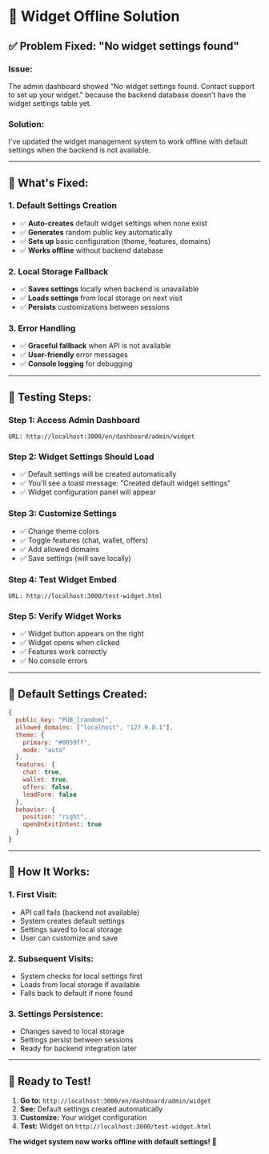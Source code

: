 # 🔧 Widget Offline Solution

## ✅ **Problem Fixed: "No widget settings found"**

### **Issue:**
The admin dashboard showed "No widget settings found. Contact support to set up your widget." because the backend database doesn't have the widget settings table yet.

### **Solution:**
I've updated the widget management system to work offline with default settings when the backend is not available.

---

## 🚀 **What's Fixed:**

### **1. Default Settings Creation**
- ✅ **Auto-creates** default widget settings when none exist
- ✅ **Generates** random public key automatically
- ✅ **Sets up** basic configuration (theme, features, domains)
- ✅ **Works offline** without backend database

### **2. Local Storage Fallback**
- ✅ **Saves settings** locally when backend is unavailable
- ✅ **Loads settings** from local storage on next visit
- ✅ **Persists** customizations between sessions

### **3. Error Handling**
- ✅ **Graceful fallback** when API is not available
- ✅ **User-friendly** error messages
- ✅ **Console logging** for debugging

---

## 🧪 **Testing Steps:**

### **Step 1: Access Admin Dashboard**
```
URL: http://localhost:3000/en/dashboard/admin/widget
```

### **Step 2: Widget Settings Should Load**
- ✅ Default settings will be created automatically
- ✅ You'll see a toast message: "Created default widget settings"
- ✅ Widget configuration panel will appear

### **Step 3: Customize Settings**
- ✅ Change theme colors
- ✅ Toggle features (chat, wallet, offers)
- ✅ Add allowed domains
- ✅ Save settings (will save locally)

### **Step 4: Test Widget Embed**
```
URL: http://localhost:3000/test-widget.html
```

### **Step 5: Verify Widget Works**
- ✅ Widget button appears on the right
- ✅ Widget opens when clicked
- ✅ Features work correctly
- ✅ No console errors

---

## 🎯 **Default Settings Created:**

```javascript
{
  public_key: "PUB_[random]",
  allowed_domains: ["localhost", "127.0.0.1"],
  theme: {
    primary: "#0059ff",
    mode: "auto"
  },
  features: {
    chat: true,
    wallet: true,
    offers: false,
    leadForm: false
  },
  behavior: {
    position: "right",
    openOnExitIntent: true
  }
}
```

---

## 🔧 **How It Works:**

### **1. First Visit:**
- API call fails (backend not available)
- System creates default settings
- Settings saved to local storage
- User can customize and save

### **2. Subsequent Visits:**
- System checks for local settings first
- Loads from local storage if available
- Falls back to default if none found

### **3. Settings Persistence:**
- Changes saved to local storage
- Settings persist between sessions
- Ready for backend integration later

---

## 🚀 **Ready to Test!**

1. **Go to:** `http://localhost:3000/en/dashboard/admin/widget`
2. **See:** Default settings created automatically
3. **Customize:** Your widget configuration
4. **Test:** Widget on `http://localhost:3000/test-widget.html`

**The widget system now works offline with default settings!** 🎉

